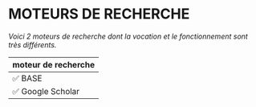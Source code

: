 # MOTEURS DE RECHERCHE

*Voici 2 moteurs de recherche dont la vocation et le fonctionnement sont très différents.*   

| moteur de recherche |
| :-- |
| ✅ BASE |
| ✅ Google Scholar |
